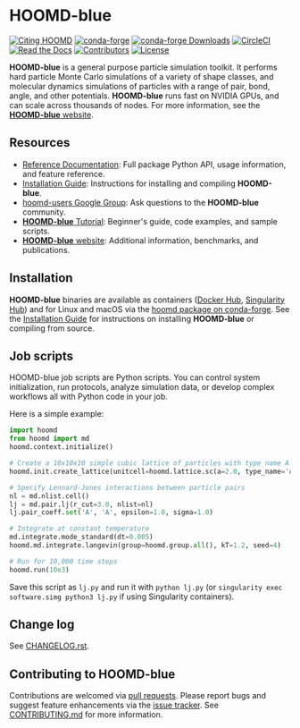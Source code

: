 # HOOMD-blue

[![Citing HOOMD](https://img.shields.io/badge/cite-hoomd-blue.svg)](https://glotzerlab.engin.umich.edu/hoomd-blue/citing.html)
[![conda-forge](https://img.shields.io/conda/vn/conda-forge/hoomd.svg?style=flat)](https://anaconda.org/conda-forge/hoomd)
[![conda-forge Downloads](https://img.shields.io/conda/dn/conda-forge/hoomd.svg?style=flat)](https://anaconda.org/conda-forge/hoomd)
[![CircleCI](https://img.shields.io/circleci/project/github/glotzerlab/hoomd-blue/maint.svg)](https://circleci.com/gh/glotzerlab/hoomd-blue)
[![Read the Docs](https://img.shields.io/readthedocs/hoomd-blue/stable.svg)](https://hoomd-blue.readthedocs.io/en/stable/?badge=stable)
[![Contributors](https://img.shields.io/github/contributors-anon/glotzerlab/hoomd-blue.svg?style=flat)](https://hoomd-blue.readthedocs.io/en/stable/credits.html)
[![License](https://img.shields.io/badge/license-BSD--3--Clause-green.svg)](LICENSE)

**HOOMD-blue** is a general purpose particle simulation toolkit. It performs
hard particle Monte Carlo simulations of a variety of shape classes, and
molecular dynamics simulations of particles with a range of pair, bond, angle,
and other potentials. **HOOMD-blue** runs fast on NVIDIA GPUs, and can scale
across thousands of nodes. For more information, see the [**HOOMD-blue**
website](https://glotzerlab.engin.umich.edu/hoomd-blue/).

## Resources

- [Reference Documentation](https://hoomd-blue.readthedocs.io/):
  Full package Python API, usage information, and feature reference.
- [Installation Guide](INSTALLING.rst):
  Instructions for installing and compiling **HOOMD-blue**.
- [hoomd-users Google Group](https://groups.google.com/d/forum/hoomd-users):
  Ask questions to the **HOOMD-blue** community.
- [**HOOMD-blue** Tutorial](https://nbviewer.jupyter.org/github/glotzerlab/hoomd-examples/blob/master/index.ipynb):
  Beginner's guide, code examples, and sample scripts.
- [**HOOMD-blue** website](https://glotzerlab.engin.umich.edu/hoomd-blue/):
  Additional information, benchmarks, and publications.

## Installation

**HOOMD-blue** binaries are available as containers
([Docker Hub](https://hub.docker.com/r/glotzerlab/software),
[Singularity Hub](https://singularity-hub.org/collections/1663))
and for Linux and macOS via the
[hoomd package on conda-forge](https://anaconda.org/conda-forge/hoomd).
See the [Installation Guide](INSTALLING.rst) for instructions on installing
**HOOMD-blue** or compiling from source.

## Job scripts

HOOMD-blue job scripts are Python scripts.  You can control system
initialization, run protocols, analyze simulation data, or develop complex
workflows all with Python code in your job.

Here is a simple example:

```python
import hoomd
from hoomd import md
hoomd.context.initialize()

# Create a 10x10x10 simple cubic lattice of particles with type name A
hoomd.init.create_lattice(unitcell=hoomd.lattice.sc(a=2.0, type_name='A'), n=10)

# Specify Lennard-Jones interactions between particle pairs
nl = md.nlist.cell()
lj = md.pair.lj(r_cut=3.0, nlist=nl)
lj.pair_coeff.set('A', 'A', epsilon=1.0, sigma=1.0)

# Integrate at constant temperature
md.integrate.mode_standard(dt=0.005)
hoomd.md.integrate.langevin(group=hoomd.group.all(), kT=1.2, seed=4)

# Run for 10,000 time steps
hoomd.run(10e3)
```

Save this script as `lj.py` and run it with `python lj.py` (or `singularity
exec software.simg python3 lj.py` if using Singularity containers).

## Change log

See [CHANGELOG.rst](CHANGELOG.rst).

## Contributing to HOOMD-blue

Contributions are welcomed via
[pull requests](https://github.com/glotzerlab/hoomd-blue/pulls).
Please report bugs and suggest feature enhancements via the
[issue tracker](https://github.com/glotzerlab/hoomd-blue/issues).
See [CONTRIBUTING.md](CONTRIBUTING.md) for more information.
